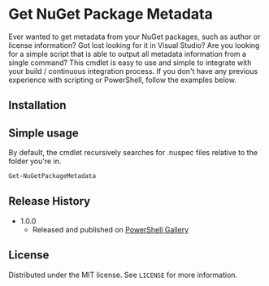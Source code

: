 # Get NuGet Package Metadata
Ever wanted to get metadata from your NuGet packages, such as author or license information? 
Got lost looking for it in Visual Studio? Are you looking for a simple script that is able to 
output all metadata information from a single command? This cmdlet is easy to use and
simple to integrate with your build / continuous integration process. If you don't have any
previous experience with scripting or PowerShell, follow the examples below.

## Installation



## Simple usage
By default, the cmdlet recursively searches for .nuspec files relative to the folder you're in.
```sh
Get-NuGetPackageMetadata
```


## Release History

* 1.0.0
    * Released and published on [PowerShell Gallery](https://www.powershellgallery.com/)

## License

Distributed under the MIT license. See ``LICENSE`` for more information.


